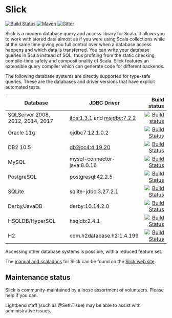Slick
=====

[![Build Status](https://travis-ci.org/slick/slick.png?branch=master)](https://travis-ci.org/slick/slick) [![Maven](https://img.shields.io/maven-central/v/com.typesafe.slick/slick_2.12.svg)](http://mvnrepository.com/artifact/com.typesafe.slick/slick_2.12) [![Gitter](https://badges.gitter.im/Join%20Chat.svg)](https://gitter.im/slick/slick?utm_source=badge&utm_medium=badge&utm_campaign=pr-badge)

Slick is a modern database query and access library for Scala. It allows you
to work with stored data almost as if you were using Scala collections while
at the same time giving you full control over when a database access happens
and which data is transferred. You can write your database queries in Scala
instead of SQL, thus profiting from the static checking, compile-time safety
and compositionality of Scala. Slick features an extensible query compiler
which can generate code for different backends.

The following database systems are directly supported for type-safe queries.
These are the databases and driver versions that have explicit automated tests.

|Database|JDBC Driver|Build status|
|--------|-----------|-----------:|
|SQLServer 2008, 2012, 2014, 2017|[jtds:1.3.1](http://sourceforge.net/projects/jtds/files/jtds/) and [msjdbc:7.2.2](https://docs.microsoft.com/en-us/sql/connect/jdbc/download-microsoft-jdbc-driver-for-sql-server?view=sql-server-2017)|[![Build status](https://ci.appveyor.com/api/projects/status/hcy6w0cp2qgw6ltt/branch/master?svg=true)](https://ci.appveyor.com/project/slick/slick)|
|Oracle 11g|[ojdbc7:12.1.0.2](http://www.oracle.com/technetwork/database/features/jdbc/index-091264.html)|[![Build Status](https://travis-ci.org/slick/slick.svg?branch=master)](https://travis-ci.org/slick/slick)|
|DB2 10.5|[db2jcc4:4.19.20](http://www-01.ibm.com/support/docview.wss?uid=swg21363866)|[![Build Status](https://travis-ci.org/slick/slick.svg?branch=master)](https://travis-ci.org/slick/slick)|
|MySQL|mysql-connector-java:8.0.16|[![Build Status](https://travis-ci.org/slick/slick.svg?branch=master)](https://travis-ci.org/slick/slick)|
|PostgreSQL|postgresql:42.2.5|[![Build Status](https://travis-ci.org/slick/slick.svg?branch=master)](https://travis-ci.org/slick/slick)|
|SQLite|sqlite-jdbc:3.27.2.1|[![Build Status](https://travis-ci.org/slick/slick.svg?branch=master)](https://travis-ci.org/slick/slick)|
|Derby/JavaDB|derby:10.14.2.0|[![Build Status](https://travis-ci.org/slick/slick.svg?branch=master)](https://travis-ci.org/slick/slick)|
|HSQLDB/HyperSQL|hsqldb:2.4.1|[![Build Status](https://travis-ci.org/slick/slick.svg?branch=master)](https://travis-ci.org/slick/slick)|
|H2|com.h2database.h2:1.4.199|[![Build Status](https://travis-ci.org/slick/slick.svg?branch=master)](https://travis-ci.org/slick/slick)|

Accessing other database systems is possible, with a reduced feature set.

The [manual and scaladocs](http://slick.lightbend.com/docs/) for Slick can be
found on the [Slick web site](http://slick.lightbend.com/).

## Maintenance status

Slick is community-maintained by a loose assortment of volunteers.
Please help if you can.

Lightbend staff (such as @SethTisue) may be able to assist with
administrative issues.
